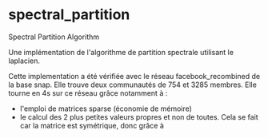# spectral_partition
Spectral Partition Algorithm

Une implémentation de l'algorithme de partition spectrale utilisant le laplacien.

Cette implementation a été vérifiée avec le réseau facebook_recombined de la base snap. Elle trouve deux communautés de 754 et 3285 membres. Elle tourne en 4s sur ce réseau grâce notamment à :
- l'emploi de matrices sparse (économie de mémoire)
- le calcul des 2 plus petites valeurs propres et non de toutes. Cela se fait car la matrice est symétrique, donc grâce à

